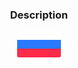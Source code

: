<h3 align="center">Description</h3>


<p align="center">
  <a href="docs/ru.md"><img src="docs/ru_icon.svg" width="70"></a>
</p>

